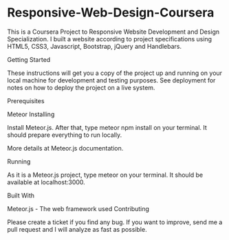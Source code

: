 # Responsive-Web-Design-Coursera

This is a Coursera Project to Responsive Website Development and Design Specialization. I built a website according to project specifications using HTML5, CSS3, Javascript, Bootstrap, jQuery and Handlebars.

Getting Started

These instructions will get you a copy of the project up and running on your local machine for development and testing purposes. See deployment for notes on how to deploy the project on a live system.

Prerequisites

Meteor
Installing

Install Meteor.js. After that, type meteor npm install on your terminal. It should prepare everything to run locally.

More details at Meteor.js documentation.

Running

As it is a Meteor.js project, type meteor on your terminal. It should be available at localhost:3000.

Built With

Meteor.js - The web framework used
Contributing

Please create a ticket if you find any bug. If you want to improve, send me a pull request and I will analyze as fast as possible.
